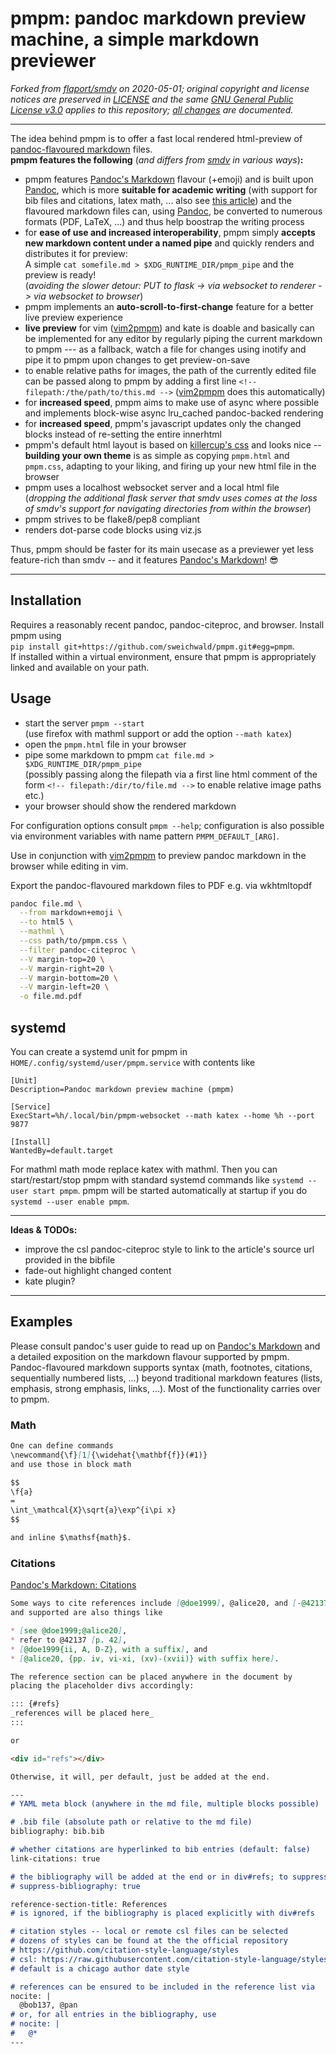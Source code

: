 # pmpm: pandoc markdown preview machine, a simple markdown previewer



_Forked from [flaport/smdv][forkedfrom] on 2020-05-01;
original copyright and license notices are preserved in [LICENSE](LICENSE)
and the same [GNU General Public License v3.0][gpl3] applies to this repository;
[all changes][changes] are documented._



---



The idea behind pmpm is to offer a fast local rendered html-preview of [pandoc-flavoured markdown][pandocmarkdown] files.\
__pmpm features the following__ (_and differs from [smdv][smdv] in various ways_)__:__

* pmpm features [Pandoc's Markdown][pandocmarkdown] flavour (+emoji)
  and is built upon [Pandoc][pandoc],
  which is more __suitable for academic writing__
  (with support for bib files and citations, latex math, ... also see [this article](academicwriting))
  and the flavoured markdown files can, using [Pandoc][pandoc], be converted to numerous formats (PDF, LaTeX, ...)
  and thus help boostrap the writing process
* for __ease of use and increased interoperability__,
  pmpm simply __accepts new markdown content under a named pipe__
  and quickly renders and distributes it for preview:\
  A simple `cat somefile.md > $XDG_RUNTIME_DIR/pmpm_pipe` and the preview is ready!\
  (_avoiding the slower detour:
  PUT to flask -> via websocket to renderer -> via websocket to browser_)
* pmpm implements an __auto-scroll-to-first-change__ feature for a better live preview experience
* __live preview__ for vim ([vim2pmpm][vim]) and kate is doable
and basically can be implemented for any editor by regularly piping the current markdown to pmpm
--- as a fallback, watch a file for changes using inotify and pipe it to pmpm upon changes to get preview-on-save
* to enable relative paths for images,
  the path of the currently edited file can be passed along to pmpm
  by adding a first line `<!-- filepath:/the/path/to/this.md -->`
  ([vim2pmpm][vim] does this automatically)
* for __increased speed__,
  pmpm aims to make use of async where possible
  and implements block-wise async lru_cached pandoc-backed rendering
* for __increased speed__, pmpm's javascript updates only the changed blocks instead of re-setting the entire innerhtml
* pmpm's default html layout is based on [killercup's css](https://gist.github.com/killercup/5917178)
  and looks nice
   -- __building your own theme__ is as simple as copying `pmpm.html` and `pmpm.css`,
  adapting to your liking, and firing up your new html file in the browser
* pmpm uses a localhost websocket server and a local html file\
  (_dropping the additional flask server that smdv uses
  comes at the loss of
  smdv's support for navigating directories from within the browser_)
* pmpm strives to be flake8/pep8 compliant
* renders dot-parse code blocks using viz.js

Thus, pmpm should be faster for its main usecase as a previewer
yet less feature-rich than smdv
-- and it features [Pandoc's Markdown][pandocmarkdown]! :sunglasses:



---



## Installation

Requires a reasonably recent pandoc, pandoc-citeproc, and browser.
Install pmpm using\
`pip install git+https://github.com/sweichwald/pmpm.git#egg=pmpm`.\
If installed within a virtual environment, ensure that pmpm is appropriately linked and available on your path.

## Usage

* start the server `pmpm --start`\
  (use firefox with mathml support or add the option `--math katex`)
* open the `pmpm.html` file in your browser
* pipe some markdown to pmpm `cat file.md > $XDG_RUNTIME_DIR/pmpm_pipe`\
  (possibly passing along the filepath via a first line html comment of the form `<!-- filepath:/dir/to/file.md -->` to enable relative image paths etc.)
* your browser should show the rendered markdown

For configuration options consult `pmpm --help`; configuration is also possible via environment variables with name pattern `PMPM_DEFAULT_[ARG]`.

Use in conjunction with [vim2pmpm][vim] to preview pandoc markdown in the browser while editing in vim.

Export the pandoc-flavoured markdown files to PDF
e.g. via wkhtmltopdf
``` bash
pandoc file.md \
  --from markdown+emoji \
  --to html5 \
  --mathml \
  --css path/to/pmpm.css \
  --filter pandoc-citeproc \
  --V margin-top=20 \
  --V margin-right=20 \
  --V margin-bottom=20 \
  --V margin-left=20 \
  -o file.md.pdf
```


## systemd

You can create a systemd unit for pmpm in `HOME/.config/systemd/user/pmpm.service` with contents like
```
[Unit]
Description=Pandoc markdown preview machine (pmpm)

[Service]
ExecStart=%h/.local/bin/pmpm-websocket --math katex --home %h --port 9877

[Install]
WantedBy=default.target
```
For mathml math mode replace katex with mathml.
Then you can start/restart/stop pmpm with standard systemd commands like `systemd --user start pmpm`.
pmpm will be started automatically at startup if you do `systemd --user enable pmpm`.

---



**Ideas & TODOs:**

* improve the csl pandoc-citeproc style to link to the article's source url provided in the bibfile
* fade-out highlight changed content
* kate plugin?



---



## Examples

Please consult pandoc's user guide
to read up on [Pandoc's Markdown](https://pandoc.org/MANUAL.html)
and a detailed exposition on the markdown flavour supported by pmpm.
Pandoc-flavoured markdown supports syntax
(math, footnotes, citations, sequentially numbered lists, ...)
beyond traditional markdown features
(lists, emphasis, strong emphasis, links, ...).
Most of the functionality carries over to pmpm.

### Math

``` markdown
One can define commands
\newcommand{\f}[1]{\widehat{\mathbf{f}}(#1)}
and use those in block math

$$
\f{a}
=
\int_\mathcal{X}\sqrt{a}\exp^{i\pi x}
$$

and inline $\mathsf{math}$.
```

### Citations

[Pandoc's Markdown: Citations](https://pandoc.org/MANUAL.html#citations)

``` markdown
Some ways to cite references include [@doe1999], @alice20, and [-@42137];
and supported are also things like

* [see @doe1999;@alice20],
* refer to @42137 [p. 42],
* [@doe1999{ii, A, D-Z}, with a suffix], and
* [@alice20, {pp. iv, vi-xi, (xv)-(xvii)} with suffix here].

The reference section can be placed anywhere in the document by
placing the placeholder divs accordingly:

::: {#refs}
_references will be placed here_
:::

or

<div id="refs"></div>

Otherwise, it will, per default, just be added at the end.

---
# YAML meta block (anywhere in the md file, multiple blocks possible)

# .bib file (absolute path or relative to the md file)
bibliography: bib.bib

# whether citations are hyperlinked to bib entries (default: false)
link-citations: true

# the bibliography will be added at the end or in div#refs; to suppress, use
# suppress-bibliography: true

reference-section-title: References
# is ignored, if the bibliography is placed explicitly with div#refs

# citation styles -- local or remote csl files can be selected
# dozens of styles can be found at the the official repository
# https://github.com/citation-style-language/styles
# csl: https://raw.githubusercontent.com/citation-style-language/styles/master/apa-cv.csl
# default is a chicago author date style

# references can be ensured to be included in the reference list via
nocite: |
  @bob137, @pan
# or, for all entries in the bibliography, use
# nocite: |
#   @*
---
```



[academicwriting]: https://programminghistorian.org/en/lessons/sustainable-authorship-in-plain-text-using-pandoc-and-markdown
[changes]: https://github.com/flaport/smdv/compare/9ea3657...sweichwald:master
[forkedfrom]: https://github.com/flaport/smdv/tree/9ea36575eef5993624ffefa682083c792e645a3f
[gpl3]: https://www.gnu.org/licenses/gpl-3.0.html
[pandoc]: https://pandoc.org/
[pandocmarkdown]: https://pandoc.org/MANUAL.html#pandocs-markdown
[smdv]: https://github.com/flaport/smdv/
[vim]: https://github.com/sweichwald/vim2pmpm

